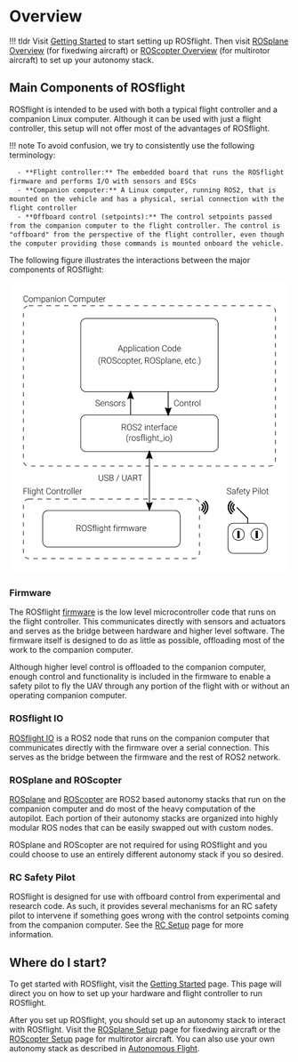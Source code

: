 # Overview

!!! tldr
    Visit [Getting Started](./getting-started.md) to start setting up ROSflight.
    Then visit [ROSplane Overview](./rosplane-overview.md) (for fixedwing aircraft) or [ROScopter Overview](./roscopter-overview.md) (for multirotor aircraft) to set up your autonomy stack.

## Main Components of ROSflight

ROSflight is intended to be used with both a typical flight controller and a companion Linux computer. Although it can be used with just a flight controller, this setup will not offer most of the advantages of ROSflight.

!!! note
    To avoid confusion, we try to consistently use the following terminology:

      - **Flight controller:** The embedded board that runs the ROSflight firmware and performs I/O with sensors and ESCs
      - **Companion computer:** A Linux computer, running ROS2, that is mounted on the vehicle and has a physical, serial connection with the flight controller
      - **Offboard control (setpoints):** The control setpoints passed from the companion computer to the flight controller. The control is "offboard" from the perspective of the flight controller, even though the computer providing those commands is mounted onboard the vehicle.

The following figure illustrates the interactions between the major components of ROSflight:

![System Components](images/components.svg)

### Firmware

The ROSflight [firmware](https://github.com/rosflight/rosflight_firmware) is the low level microcontroller code that runs on the flight controller. This communicates directly with sensors and actuators and serves as the bridge between hardware and higher level software. The firmware itself is designed to do as little as possible, offloading most of the work to the companion computer.

Although higher level control is offloaded to the companion computer, enough control and functionality is included in the firmware to enable a safety pilot to fly the UAV through any portion of the flight with or without an operating companion computer.

### ROSflight IO

[ROSflight IO](https://github.com/rosflight/rosflight_ros_pkgs) is a ROS2 node that runs on the companion computer that communicates directly with the firmware over a serial connection. This serves as the bridge between the firmware and the rest of ROS2 network.

### ROSplane and ROScopter

[ROSplane](https://github.com/rosflight/rosplane) and [ROScopter](https://github.com/rosflight/roscopter) are ROS2 based autonomy stacks that run on the companion computer and do most of the heavy computation of the autopilot. Each portion of their autonomy stacks are organized into highly modular ROS nodes that can be easily swapped out with custom nodes.

ROSplane and ROScopter are not required for using ROSflight and you could choose to use an entirely different autonomy stack if you so desired.

### RC Safety Pilot

ROSflight is designed for use with offboard control from experimental and research code.
As such, it provides several mechanisms for an RC safety pilot to intervene if something goes wrong with the control setpoints coming from the companion computer.
See the [RC Setup](./rc-configuration.md) page for more information.

## Where do I start?

To get started with ROSflight, visit the [Getting Started](./getting-started.md) page.
This page will direct you on how to set up your hardware and flight controller to run ROSflight.

After you set up ROSflight, you should set up an autonomy stack to interact with ROSflight.
Visit the [ROSplane Setup](./rosplane-setup.md) page for fixedwing aircraft or the [ROScopter Setup](./roscopter-setup.md) page for multirotor aircraft.
You can also use your own autonomy stack as described in [Autonomous Flight](./autonomous-flight.md).